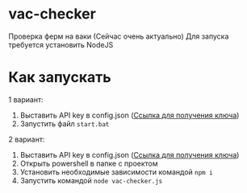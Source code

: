 # vac-checker
Проверка ферм на ваки (Сейчас очень актуально)
Для запуска требуется установить NodeJS

# Как запускать
1 вариант:
1) Выставить API key в config.json ([Ссылка для получения ключа](http://steamcommunity.com/dev/apikey))
2) Запустить файл `start.bat`

2 вариант:
1) Выставить API key в config.json ([Ссылка для получения ключа](http://steamcommunity.com/dev/apikey))
2) Открыть powershell в папке с проектом
3) Установить необходимые зависимости командой `npm i`
4) Запустить командой `node vac-checker.js`